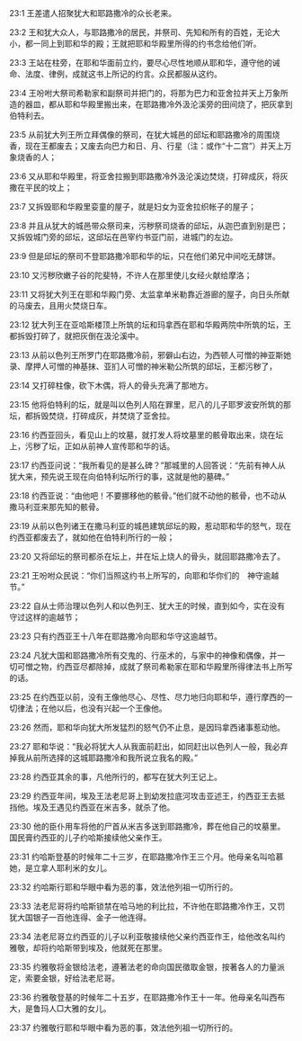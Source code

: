 <a id="1"></a>23:1  王差遣人招聚犹大和耶路撒冷的众长老来。  

<a id="2"></a>23:2  王和犹大众人，与耶路撒冷的居民，并祭司、先知和所有的百姓，无论大小，都一同上到耶和华的殿；王就把耶和华殿里所得的约书念给他们听。  

<a id="3"></a>23:3  王站在柱旁，在耶和华面前立约，要尽心尽性地顺从耶和华，遵守他的诫命、法度、律例，成就这书上所记的约言。众民都服从这约。  

<a id="4"></a>23:4  王吩咐大祭司希勒家和副祭司并把门的，将那为巴力和亚舍拉并天上万象所造的器皿，都从耶和华殿里搬出来，在耶路撒冷外汲沦溪旁的田间烧了，把灰拿到伯特利去。  

<a id="5"></a>23:5  从前犹大列王所立拜偶像的祭司，在犹大城邑的邱坛和耶路撒冷的周围烧香，现在王都废去；又废去向巴力和日、月、行星（注：或作“十二宫”）并天上万象烧香的人；  

<a id="6"></a>23:6  又从耶和华殿里，将亚舍拉搬到耶路撒冷外汲沦溪边焚烧，打碎成灰，将灰撒在平民的坟上；  

<a id="7"></a>23:7  又拆毁耶和华殿里娈童的屋子，就是妇女为亚舍拉织帐子的屋子；  

<a id="8"></a>23:8  并且从犹大的城邑带众祭司来，污秽祭司烧香的邱坛，从迦巴直到别是巴；又拆毁城门旁的邱坛，这邱坛在邑宰约书亚门前，进城门的左边。  

<a id="9"></a>23:9  但是邱坛的祭司不登耶路撒冷耶和华的坛，只在他们弟兄中间吃无酵饼。  

<a id="10"></a>23:10  又污秽欣嫩子谷的陀斐特，不许人在那里使儿女经火献给摩洛；  

<a id="11"></a>23:11  又将犹大列王在耶和华殿门旁、太监拿单米勒靠近游廊的屋子，向日头所献的马废去，且用火焚烧日车。  

<a id="12"></a>23:12  犹大列王在亚哈斯楼顶上所筑的坛和玛拿西在耶和华殿两院中所筑的坛，王都拆毁打碎了，就把灰倒在汲沦溪中。  

<a id="13"></a>23:13  从前以色列王所罗门在耶路撒冷前，邪僻山右边，为西顿人可憎的神亚斯她录、摩押人可憎的神基抹、亚扪人可憎的神米勒公所筑的邱坛，王都污秽了，  

<a id="14"></a>23:14  又打碎柱像，砍下木偶，将人的骨头充满了那地方。  

<a id="15"></a>23:15  他将伯特利的坛，就是叫以色列人陷在罪里，尼八的儿子耶罗波安所筑的那坛，都拆毁焚烧，打碎成灰，并焚烧了亚舍拉。  

<a id="16"></a>23:16  约西亚回头，看见山上的坟墓，就打发人将坟墓里的骸骨取出来，烧在坛上，污秽了坛，正如从前神人宣传耶和华的话。  

<a id="17"></a>23:17  约西亚问说：“我所看见的是甚么碑？”那城里的人回答说：“先前有神人从犹大来，预先说王现在向伯特利坛所行的事，这就是他的墓碑。”  

<a id="18"></a>23:18  约西亚说：“由他吧！不要挪移他的骸骨。”他们就不动他的骸骨，也不动从撒马利亚来那先知的骸骨。  

<a id="19"></a>23:19  从前以色列诸王在撒马利亚的城邑建筑邱坛的殿，惹动耶和华的怒气，现在约西亚都废去了，就如他在伯特利所行的一般；  

<a id="20"></a>23:20  又将邱坛的祭司都杀在坛上，并在坛上烧人的骨头，就回耶路撒冷去了。  

<a id="21"></a>23:21  王吩咐众民说：“你们当照这约书上所写的，向耶和华你们的　神守逾越节。”  

<a id="22"></a>23:22  自从士师治理以色列人和以色列王、犹大王的时候，直到如今，实在没有守过这样的逾越节；  

<a id="23"></a>23:23  只有约西亚王十八年在耶路撒冷向耶和华守这逾越节。  

<a id="24"></a>23:24  凡犹大国和耶路撒冷所有交鬼的、行巫术的，与家中的神像和偶像，并一切可憎之物，约西亚尽都除掉，成就了祭司希勒家在耶和华殿里所得律法书上所写的话。  

<a id="25"></a>23:25  在约西亚以前，没有王像他尽心、尽性、尽力地归向耶和华，遵行摩西的一切律法；在他以后，也没有兴起一个王像他。  

<a id="26"></a>23:26  然而，耶和华向犹大所发猛烈的怒气仍不止息，是因玛拿西诸事惹动他。  

<a id="27"></a>23:27  耶和华说：“我必将犹大人从我面前赶出，如同赶出以色列人一般，我必弃掉我从前所选择的这城耶路撒冷和我所说立我名的殿。”  

<a id="28"></a>23:28  约西亚其余的事，凡他所行的，都写在犹大列王记上。  

<a id="29"></a>23:29  约西亚年间，埃及王法老尼哥上到幼发拉底河攻击亚述王，约西亚王去抵挡他。埃及王遇见约西亚在米吉多，就杀了他。  

<a id="30"></a>23:30  他的臣仆用车将他的尸首从米吉多送到耶路撒冷，葬在他自己的坟墓里。国民膏约西亚的儿子约哈斯接续他父亲作王。  

<a id="31"></a>23:31  约哈斯登基的时候年二十三岁，在耶路撒冷作王三个月。他母亲名叫哈慕她，是立拿人耶利米的女儿。　  

<a id="32"></a>23:32  约哈斯行耶和华眼中看为恶的事，效法他列祖一切所行的。  

<a id="33"></a>23:33  法老尼哥将约哈斯锁禁在哈马地的利比拉，不许他在耶路撒冷作王，又罚犹大国银子一百他连得、金子一他连得。  

<a id="34"></a>23:34  法老尼哥立约西亚的儿子以利亚敬接续他父亲约西亚作王，给他改名叫约雅敬，却将约哈斯带到埃及，他就死在那里。  

<a id="35"></a>23:35  约雅敬将金银给法老，遵著法老的命向国民徵取金银，按著各人的力量派定，索要金银，好给法老尼哥。  

<a id="36"></a>23:36  约雅敬登基的时候年二十五岁，在耶路撒冷作王十一年。他母亲名叫西布大，是鲁玛人□大雅的女儿。  

<a id="37"></a>23:37  约雅敬行耶和华眼中看为恶的事，效法他列祖一切所行的。  
